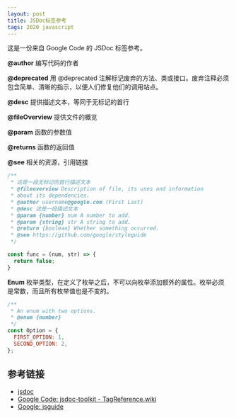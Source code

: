 ```yaml
---
layout: post
title: JSDoc标签参考
tags: 2020 javascript
---
```

这是一份来自 Google Code 的 JSDoc 标签参考。

**@author** 编写代码的作者

**@deprecated**  用 @deprecated 注解标记废弃的方法、类或接口。废弃注释必须包含简单、清晰的指示，以便人们修复他们的调用站点。

**@desc** 提供描述文本，等同于无标记的首行

**@fileOverview** 提供文件的概览

**@param** 函数的参数值

**@returns** 函数的返回值

**@see** 相关的资源，引用链接

```js
/**
 * 这是一段无标记的首行描述文本
 * @fileoverview Description of file, its uses and information
 * about its dependencies.
 * @author username@google.com (First Last)
 * @desc 这是一段描述文本
 * @param {number} num A number to add.
 * @param {string} str A string to add.
 * @return {boolean} Whether something occurred.
 * @see https://github.com/google/styleguide
 */

const func = (num, str) => {
  return false;
}
```

**Enum** 枚举类型，在定义了枚举之后，不可以向枚举添加额外的属性。枚举必须是常数，而且所有枚举值也是不变的。
```js
/**
 * An enum with two options.
 * @enum {number}
 */
const Option = {
  FIRST_OPTION: 1,
  SECOND_OPTION: 2,
};
```

## 参考链接
- [jsdoc](https://jsdoc.app/)
- [Google Code: jsdoc-toolkit - TagReference.wiki](https://code.google.com/archive/p/jsdoc-toolkit/wikis/TagReference.wiki)
- [Google: jsguide](https://google.github.io/styleguide/jsguide.html#formatting-comments)